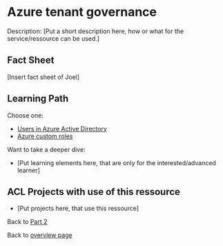 # Azure tenant governance

Description:
[Put a short description here, how or what for the service/ressource can be used.]

## Fact Sheet

[Insert fact sheet of Joel]

## Learning Path

Choose one:

* [Users in Azure Active Directory](https://docs.microsoft.com/en-us/learn/modules/create-users-and-groups-in-azure-active-directory/)
* [Azure custom roles](https://docs.microsoft.com/en-us/learn/modules/create-custom-azure-roles-with-rbac/3-exercise-create-custom-role)

Want to take a deeper dive:

* [Put learning elements here, that are only for the interested/advanced learner]

## ACL Projects with use of this ressource

* [Put projects here, that use this ressource]

Back to [Part 2](../main.md)

Back to [overview page](../../main.md)
